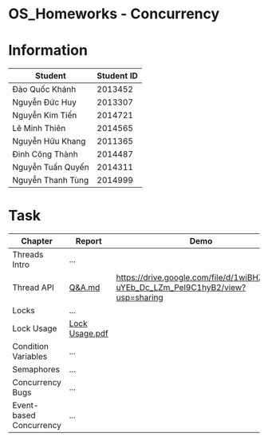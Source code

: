 # OS_Homeworks - Concurrency

# Information

Student | Student ID
--------|-----------
Đào Quốc Khánh | 2013452
Nguyễn Đức Huy | 2013307
Nguyễn Kim Tiến | 2014721
Lê Minh Thiên | 2014565
Nguyễn Hữu Khang | 2011365
Đinh Công Thành | 2014487
Nguyễn Tuấn Quyến | 2014311
Nguyễn Thanh Tùng | 2014999

# Task

Chapter | Report | Demo
--------|--------|-------
Threads Intro | ...
Thread API | [Q&A.md](https://github.com/quockhanhdao/OS_Homeworks/files/8262220/Q.A.md) | https://drive.google.com/file/d/1wiBHZycks-uYEb_Dc_LZm_Pel9C1hyB2/view?usp=sharing
Locks | ...
Lock Usage | [Lock Usage.pdf](https://drive.google.com/file/d/1F5KBa7jaGBr3E5MpWRxDe7VuAUi5-U-T/view?usp=sharing)
Condition Variables | ...
Semaphores | ...
Concurrency Bugs | ...
Event-based Concurrency	| ...

